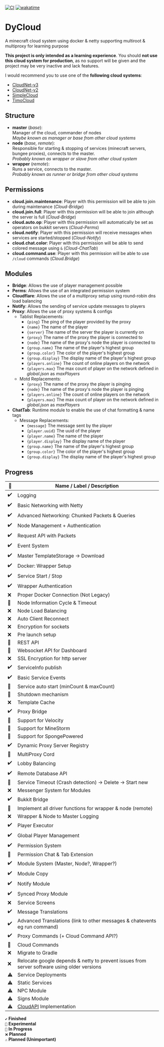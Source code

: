 [![CI](https://github.com/anweisen/DyCloud/actions/workflows/ci.yml/badge.svg)](https://github.com/anweisen/DyCloud/actions/workflows/ci.yml)
[![wakatime](https://wakatime.com/badge/github/anweisen/DyCloud.svg)](https://wakatime.com/badge/github/anweisen/DyCloud)

# DyCloud
A minecraft cloud system using docker & netty supporting multiroot & multiproxy for learning purpose

**This project is only intended as a learning experience**.
You should **not use this cloud system for production**, as no support will be given and the project may be very inactive and lack features.

I would recommend you to use one of the **following cloud systems**:
- [CloudNet-v3](https://github.com/CloudNetService/CloudNet-v3)
- [CloudNet-v2](https://github.com/CloudNetService/CloudNet)
- [SimpleCloud](https://github.com/theSimpleCloud/SimpleCloud)
- [TimoCloud](https://github.com/TimoCloud/TimoCloud)

## Structure

- **master** (*base*): <br>
  Manager of the cloud, commander of nodes <br>
  *Maybe known as manager or base from other cloud systems*
- **node** (*base, remote*): <br>
  Responsible for starting & stopping of services (minecraft servers, bungee proxies), connects to the master. <br>
  *Probably known as wrapper or slave from other cloud system*
- **wrapper** (*remote*): <br>
  Runs a service, connects to the master. <br>
  *Probably known as runner or bridge from other cloud systems*

## Permissions

- **cloud.join.maintenance**: Player with this permission will be able to join during maintenance (*Cloud-Bridge*)
- **cloud.join.full**: Player with this permission will be able to join although the server is full (*Cloud-Bridge*)
- **cloud.auto.op**: Player with this permission will automatically be set as operators on bukkit servers (*Cloud-Perms*)
- **cloud.notify**: Player with this permission will receive messages when services are started/stopped (*Cloud-Notify*)
- **cloud.chat.color**: Player with this permission will be able to send colored message using ``&`` (*Cloud-ChatTab*)
- **cloud.command.use**: Player with this permission will be able to use ``/cloud`` commands (*Cloud.Bridge*)

## Modules

- **Bridge**: Allows the use of player management possible <br>
- **Perms**: Allows the use of an integrated permission system <br>
- **Cloudflare**: Allows the use of a multiproxy setup using round-robin dns load balancing <br>
- **Notify**: Allows the sending of service update messages to players <br>
- **Proxy**: Allows the use of proxy systems & configs <br>
  - Tablist Replacements:
    - ``{ping}`` The ping of the player provided by the proxy
    - ``{name}`` The name of the player
    - ``{server}`` The name of the server the player is currently on
    - ``{proxy}`` The name of the proxy the player is connected to
    - ``{node}`` The name of the proxy's node the player is connected to
    - ``{group.name}`` The name of the player's highest group
    - ``{group.color}`` The color of the player's highest group
    - ``{group.display}`` The display name of the player's highest group
    - ``{players.online}`` The count of online players on the network
    - ``{players.max}`` The max count of player on the network defined in *global.json* as *maxPlayers*
  - Motd Replacements:
    - ``{proxy}`` The name of the proxy the player is pinging
    - ``{node}`` The name of the proxy's node the player is pinging
    - ``{players.online}`` The count of online players on the network
    - ``{players.max}`` The max count of player on the network defined in *global.json* as *maxPlayers*
- **ChatTab**: Runtime module to enable the use of chat formatting & name tags
  - Message Replacements:
    - ``{message}`` The message sent by the player
    - ``{player.uuid}`` The uuid of the player
    - ``{player.name}`` The name of the player
    - ``{player.display}`` The display name of the player
    - ``{group.name}`` The name of the player's highest group
    - ``{group.color}`` The color of the player's highest group
    - ``{group.display}`` The display name of the player's highest group

## Progress

| 📁  | Name / Label / Description                                                                  |
|-----|---------------------------------------------------------------------------------------------|
| ✔️ | Logging                                                                                     |
| ✔️ | Basic Networking with Netty                                                                 |
| ✔️ | Advanced Networking: Chunked Packets & Queries                                              |
| ✔️ | Node Management + Authentication                                                            |
| ✔️ | Request API with Packets                                                                    |
| ✔️ | Event System                                                                                |
| ✔️ | Master TemplateStorage -> Download                                                          |
| ✔️ | Docker: Wrapper Setup                                                                       |
| ✔️ | Service Start / Stop                                                                        |
| ✔️ | Wrapper Authentication                                                                      |
| ❌  | Proper Docker Connection (Not Legacy)                                                       |
| 🚧  | Node Information Cycle & Timeout                                                            |
| ❌  | Node Load Balancing                                                                         |
| ❌  | Auto Client Reconnect                                                                       |
| ❌  | Encryption for sockets                                                                      |
| ❌  | Pre launch setup                                                                            |
| 🚧  | REST API                                                                                    |
| 🚧  | Websocket API for Dashboard                                                                 |
| ❌  | SSL Encryption for http server                                                              |
| ✔️ | ServiceInfo publish                                                                         |
| ✔️ | Basic Service Events                                                                        |
| 🧪 | Service auto start (minCount & maxCount)                                                    |
| 🧪 | Shutdown mechanism                                                                          |
| ❌  | Template Cache                                                                              |
| ✔️ | Proxy Bridge                                                                                |
| 🚧  |  Support for Velocity                                                                       |
| 🚧  | Support for MineStorm                                                                       |
| 🚧  | Support for SpongePowered                                                                   |
| ✔️ | Dynamic Proxy Server Registry                                                               |
| 🧪 | MultiProxy Cord                                                                             |
| ✔️ | Lobby Balancing                                                                             |
| ✔️ | Remote Database API                                                                         |
| 🧪 | Service Timeout (Crash detection) -> Delete -> Start new                                    |
| ❌  | Messenger System for Modules                                                                |
| ✔️ | Bukkit Bridge                                                                               |
| 🚧  | Implement all driver functions for wrapper & node (remote)                                  |
| ❌  | Wrapper & Node to Master Logging                                                            |
| ✔️ | Player Executor                                                                             |
| ✔️ | Global Player Management                                                                    |
| ✔️ | Permission System                                                                           |
| 🧪 | Permission Chat & Tab Extension                                                             |
| ✔️ | Module System (Master, Node?, Wrapper?)                                                     |
| ✔️ | Module Copy                                                                                 |
| ✔️ | Notify Module                                                                               |
| ✔️ | Synced Proxy Module                                                                         |
| ❌  | Service Screens                                                                             |
| ✔️ | Message Translations                                                                        |
| ✔️ | Advanced Translations (link to other messages & chatevents eg run command)                  |
| ✔️ | Proxy Commands (+ Cloud Command API?)                                                       |
| 🚧  | Cloud Commands                                                                              |
| ❌  | Migrate to Gradle                                                                           |
| ❌  | Relocate google depends & netty to prevent issues from server software using older versions |
| ⚠️ | Service Deployments                                                                         |
| ⚠️ | Static Services                                                                             |
| ⚠️ | NPC Module                                                                                  |
| ⚠️ | Signs Module                                                                                |
| ⚠️ | [CloudAPI](https://github.com/anweisen/CloudAPI) Implementation                             |

``✔️`` **Finished** <br>
``🧪`` **Experimental** <br>
``🚧`` **In Progress** <br>
``❌`` **Planned** <br>
``⚠️`` **Planned (Unimportant)**
